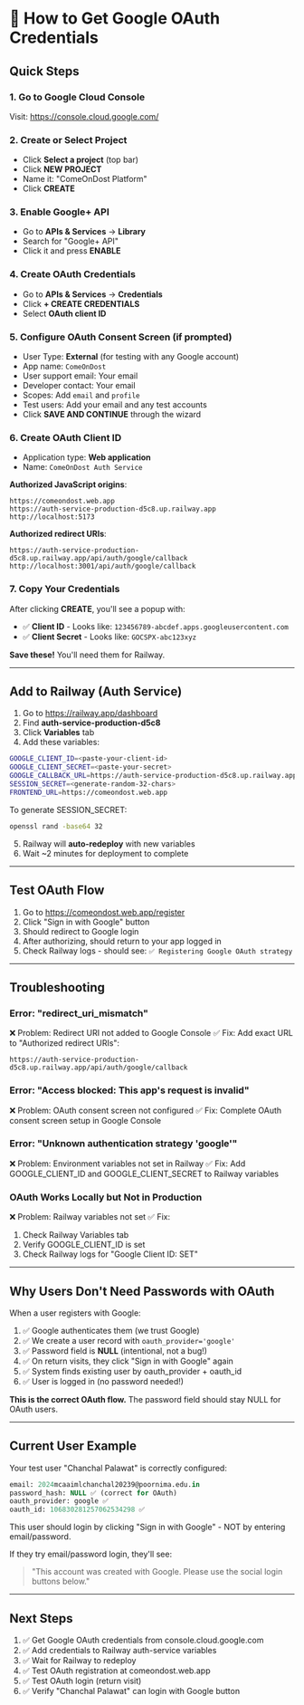 # 🔐 How to Get Google OAuth Credentials

## Quick Steps

### 1. Go to Google Cloud Console
Visit: https://console.cloud.google.com/

### 2. Create or Select Project
- Click **Select a project** (top bar)
- Click **NEW PROJECT**
- Name it: "ComeOnDost Platform"
- Click **CREATE**

### 3. Enable Google+ API
- Go to **APIs & Services** → **Library**
- Search for "Google+ API"
- Click it and press **ENABLE**

### 4. Create OAuth Credentials
- Go to **APIs & Services** → **Credentials**
- Click **+ CREATE CREDENTIALS**
- Select **OAuth client ID**

### 5. Configure OAuth Consent Screen (if prompted)
- User Type: **External** (for testing with any Google account)
- App name: `ComeOnDost`
- User support email: Your email
- Developer contact: Your email
- Scopes: Add `email` and `profile`
- Test users: Add your email and any test accounts
- Click **SAVE AND CONTINUE** through the wizard

### 6. Create OAuth Client ID
- Application type: **Web application**
- Name: `ComeOnDost Auth Service`

**Authorized JavaScript origins**:
```
https://comeondost.web.app
https://auth-service-production-d5c8.up.railway.app
http://localhost:5173
```

**Authorized redirect URIs**:
```
https://auth-service-production-d5c8.up.railway.app/api/auth/google/callback
http://localhost:3001/api/auth/google/callback
```

### 7. Copy Your Credentials
After clicking **CREATE**, you'll see a popup with:
- ✅ **Client ID** - Looks like: `123456789-abcdef.apps.googleusercontent.com`
- ✅ **Client Secret** - Looks like: `GOCSPX-abc123xyz`

**Save these!** You'll need them for Railway.

---

## Add to Railway (Auth Service)

1. Go to https://railway.app/dashboard
2. Find **auth-service-production-d5c8**
3. Click **Variables** tab
4. Add these variables:

```bash
GOOGLE_CLIENT_ID=<paste-your-client-id>
GOOGLE_CLIENT_SECRET=<paste-your-secret>
GOOGLE_CALLBACK_URL=https://auth-service-production-d5c8.up.railway.app/api/auth/google/callback
SESSION_SECRET=<generate-random-32-chars>
FRONTEND_URL=https://comeondost.web.app
```

To generate SESSION_SECRET:
```bash
openssl rand -base64 32
```

5. Railway will **auto-redeploy** with new variables
6. Wait ~2 minutes for deployment to complete

---

## Test OAuth Flow

1. Go to https://comeondost.web.app/register
2. Click "Sign in with Google" button
3. Should redirect to Google login
4. After authorizing, should return to your app logged in
5. Check Railway logs - should see: `✅ Registering Google OAuth strategy`

---

## Troubleshooting

### Error: "redirect_uri_mismatch"
❌ Problem: Redirect URI not added to Google Console
✅ Fix: Add exact URL to "Authorized redirect URIs":
```
https://auth-service-production-d5c8.up.railway.app/api/auth/google/callback
```

### Error: "Access blocked: This app's request is invalid"
❌ Problem: OAuth consent screen not configured
✅ Fix: Complete OAuth consent screen setup in Google Console

### Error: "Unknown authentication strategy 'google'"
❌ Problem: Environment variables not set in Railway
✅ Fix: Add GOOGLE_CLIENT_ID and GOOGLE_CLIENT_SECRET to Railway variables

### OAuth Works Locally but Not in Production
❌ Problem: Railway variables not set
✅ Fix: 
1. Check Railway Variables tab
2. Verify GOOGLE_CLIENT_ID is set
3. Check Railway logs for "Google Client ID: SET"

---

## Why Users Don't Need Passwords with OAuth

When a user registers with Google:
1. ✅ Google authenticates them (we trust Google)
2. ✅ We create a user record with `oauth_provider='google'`
3. ✅ Password field is **NULL** (intentional, not a bug!)
4. ✅ On return visits, they click "Sign in with Google" again
5. ✅ System finds existing user by oauth_provider + oauth_id
6. ✅ User is logged in (no password needed!)

**This is the correct OAuth flow.** The password field should stay NULL for OAuth users.

---

## Current User Example

Your test user "Chanchal Palawat" is correctly configured:
```sql
email: 2024mcaaimlchanchal20239@poornima.edu.in
password_hash: NULL ✅ (correct for OAuth)
oauth_provider: google ✅
oauth_id: 106830281257062534298 ✅
```

This user should login by clicking "Sign in with Google" - NOT by entering email/password.

If they try email/password login, they'll see:
> "This account was created with Google. Please use the social login buttons below."

---

## Next Steps

1. ✅ Get Google OAuth credentials from console.cloud.google.com
2. ✅ Add credentials to Railway auth-service variables
3. ✅ Wait for Railway to redeploy
4. ✅ Test OAuth registration at comeondost.web.app
5. ✅ Test OAuth login (return visit)
6. ✅ Verify "Chanchal Palawat" can login with Google button
